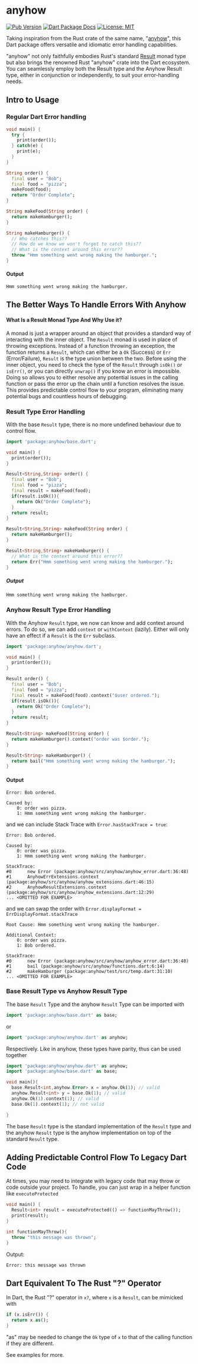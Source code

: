 # anyhow

[![Pub Version](https://img.shields.io/pub/v/anyhow.svg)](https://pub.dev/packages/anyhow)
[![Dart Package Docs](https://img.shields.io/badge/documentation-pub.dev-blue.svg)](https://pub.dev/documentation/anyhow/latest/)
[![License: MIT](https://img.shields.io/badge/license-MIT-purple.svg)](https://opensource.org/licenses/MIT)

Taking inspiration from the Rust crate of the same name, "[anyhow]", this Dart package offers versatile and idiomatic 
error handling capabilities.

"anyhow" not only faithfully embodies Rust's standard [Result] monad type but also brings the renowned Rust "anyhow" 
crate into the Dart ecosystem. You can seamlessly employ both the Result type and the Anyhow Result type, either in 
conjunction or independently, to suit your error-handling needs.

## Intro to Usage
### Regular Dart Error handling
```dart
void main() {
  try {
    print(order());
  } catch(e) {
    print(e);
  }
}

String order() {
  final user = "Bob";
  final food = "pizza";
  makeFood(food);
  return "Order Complete";
}

String makeFood(String order) {
  return makeHamburger();
}

String makeHamburger() {
  // Who catches this??
  // How do we know we won't forget to catch this??
  // What is the context around this error??
  throw "Hmm something went wrong making the hamburger.";
}
```
#### Output
```text
Hmm something went wrong making the hamburger.
```
## The Better Ways To Handle Errors With Anyhow
#### What Is a Result Monad Type And Why Use it?
A monad is just a wrapper around an object that provides a standard way of interacting with the inner object. The 
`Result` monad is used in place of throwing exceptions. Instead of a function throwing an exception, the function 
returns a `Result`, which can either be a `Ok` (Success) or `Err` (Error/Failure), `Result` is the type union 
between the two. Before using the inner object, you need to check the type of the `Result` through `isOk()` or 
`isErr()`, or you can directly `unwrap()` if you know an error is impossible. Doing so allows you to 
either resolve any potential issues in the calling function or pass the error up the chain until a function resolves 
the issue. This provides predictable control flow to your program, eliminating many potential bugs and countless 
hours of debugging.

### Result Type Error Handling
With the base `Result` type, there is no more undefined behaviour due to control flow.
```dart
import 'package:anyhow/base.dart';

void main() {
  print(order());
}

Result<String,String> order() {
  final user = "Bob";
  final food = "pizza";
  final result = makeFood(food);
  if(result.isOk()){
    return Ok("Order Complete");
  }
  return result;
}

Result<String,String> makeFood(String order) {
  return makeHamburger();
}

Result<String,String> makeHamburger() {
  // What is the context around this error??
  return Err("Hmm something went wrong making the hamburger.");
}
```
##### Output
```text
Hmm something went wrong making the hamburger.
```

### Anyhow Result Type Error Handling
With the Anyhow `Result` type, we now can know and add context around errors. To do so, we can add `context` or 
`withContext` (lazily). Either will only have an effect if a `Result` is the `Err` subclass.
```dart
import 'package:anyhow/anyhow.dart';

void main() {
  print(order());
}

Result order() {
  final user = "Bob";
  final food = "pizza";
  final result = makeFood(food).context("$user ordered.");
  if(result.isOk()){
    return Ok("Order Complete");
  }
  return result;
}

Result<String> makeFood(String order) {
  return makeHamburger().context("order was $order.");
}

Result<String> makeHamburger() {
  return bail("Hmm something went wrong making the hamburger.");
}
```
#### Output
```text
Error: Bob ordered.

Caused by:
	0: order was pizza.
	1: Hmm something went wrong making the hamburger.
```
and we can include Stack Trace with `Error.hasStackTrace = true`:
```text
Error: Bob ordered.

Caused by:
	0: order was pizza.
	1: Hmm something went wrong making the hamburger.

StackTrace:
#0      new Error (package:anyhow/src/anyhow/anyhow_error.dart:36:48)
#1      AnyhowErrExtensions.context (package:anyhow/src/anyhow/anyhow_extensions.dart:46:15)
#2      AnyhowResultExtensions.context (package:anyhow/src/anyhow/anyhow_extensions.dart:12:29)
... <OMITTED FOR EXAMPLE>
```
and we can swap the order with `Error.displayFormat = ErrDisplayFormat.stackTrace`
```text
Root Cause: Hmm something went wrong making the hamburger.

Additional Context:
	0: order was pizza.
	1: Bob ordered.

StackTrace:
#0      new Error (package:anyhow/src/anyhow/anyhow_error.dart:36:48)
#1      bail (package:anyhow/src/anyhow/functions.dart:6:14)
#2      makeHamburger (package:anyhow/test/src/temp.dart:31:10)
... <OMITTED FOR EXAMPLE>
```

### Base Result Type vs Anyhow Result Type
The base `Result` Type and the anyhow `Result` Type can be imported with
```dart
import 'package:anyhow/base.dart' as base;
```
or
```dart
import 'package:anyhow/anyhow.dart' as anyhow;
```
Respectively. Like in anyhow, these types have parity, thus can be used together
```dart
import 'package:anyhow/anyhow.dart' as anyhow;
import 'package:anyhow/base.dart' as base;

void main(){
  base.Result<int,anyhow.Error> x = anyhow.Ok(1); // valid
  anyhow.Result<int> y = base.Ok(1); // valid
  anyhow.Ok(1).context(1); // valid
  base.Ok(1).context(1); // not valid

}
```
The base `Result` type is the standard implementation of the `Result` type and the anyhow `Result` type is the anyhow 
implementation on top of the standard `Result` type.

## Adding Predictable Control Flow To Legacy Dart Code
At times, you may need to integrate with legacy code that may throw or code outside your project. To handle, you 
can just wrap in a helper function like `executeProtected`
```dart
void main() {
  Result<int> result = executeProtected(() => functionMayThrow());
  print(result);
}

int functionMayThrow(){
  throw "this message was thrown";
}
```
Output:
```text
Error: this message was thrown
```
## Dart Equivalent To The Rust "?" Operator
In Dart, the Rust "?" operator in `x?`, where `x` is a `Result`, can be mimicked with
```dart
if (x.isErr()) {
  return x.as();
}
```
"as" may be needed to change the `Ok` type of `x` to that of the calling function if they are different. 

See examples for more.

[Result]: https://doc.rust-lang.org/std/result/enum.Result.html
[anyhow]: https://docs.rs/anyhow/latest/anyhow/
